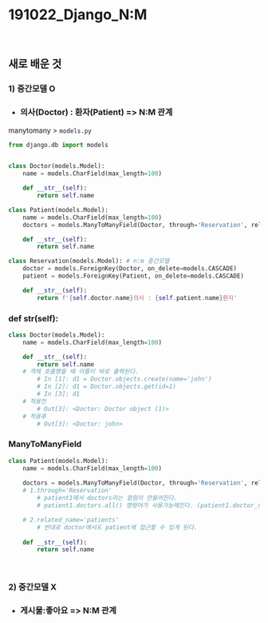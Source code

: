 # 191022_Django_N:M

<br>

## 새로 배운 것

### 1)  중간모델 O

- ### 의사(Doctor) : 환자(Patient) => N:M 관계

manytomany  > `models.py` 

```python
from django.db import models


class Doctor(models.Model):
    name = models.CharField(max_length=100)

    def __str__(self):
        return self.name

class Patient(models.Model):
    name = models.CharField(max_length=100)
    doctors = models.ManyToManyField(Doctor, through='Reservation', related_name='patients')

    def __str__(self):
        return self.name

class Reservation(models.Model): # n:m 중간모델
    doctor = models.ForeignKey(Doctor, on_delete=models.CASCADE)
    patient = models.ForeignKey(Patient, on_delete=models.CASCADE)

    def __str__(self):
        return f'{self.doctor.name}의사 : {self.patient.name}환자'
```

### def __str__(self):

```python
class Doctor(models.Model):
    name = models.CharField(max_length=100)

    def __str__(self):
        return self.name
    # 객체 호출했을 때 이름이 바로 출력된다.
    	# In [1]: d1 = Doctor.objects.create(name='john')
        # In [2]: d1 = Doctor.objects.get(id=1)
        # In [3]: d1
    # 적용전
    	# Out[3]: <Doctor: Doctor object (1)>
    # 적용후
    	# Out[3]: <Doctor: john>
```

### ManyToManyField

```python
class Patient(models.Model):
    name = models.CharField(max_length=100)
    
    doctors = models.ManyToManyField(Doctor, through='Reservation', related_name='patients')
    # 1.through='Reservation'
    	# patient1에서 doctors라는 컬럼이 만들어진다.
    	# patient1.doctors.all() 명령어가 사용가능해진다. (patient1.doctor_set.all()과 같다.)

    # 2.related_name='patients'
    	# 반대로 doctor에서도 patient에 접근할 수 있게 된다.
        
    def __str__(self):
        return self.name
```

<br>

### 2)  중간모델 X

- ### 게시물:좋아요 => N:M 관계

```

```





